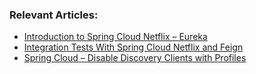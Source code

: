 ### Relevant Articles:
- [Introduction to Spring Cloud Netflix – Eureka](http://www.baeldung.com/spring-cloud-netflix-eureka)
- [Integration Tests With Spring Cloud Netflix and Feign](https://www.baeldung.com/spring-cloud-feign-integration-tests)
- [Spring Cloud – Disable Discovery Clients with Profiles](https://www.baeldung.com/spring-cloud-disable-discovery-clients)

